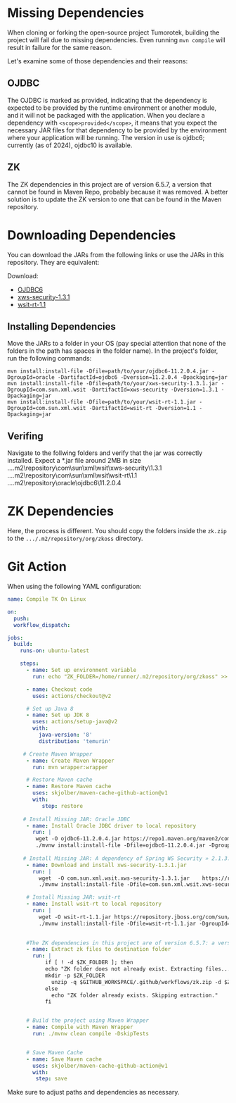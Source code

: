 # Missing Dependencies

When cloning or forking the open-source project Tumorotek, building the project will fail due to missing dependencies. Even running `mvn compile` will result in failure for the same reason.

Let's examine some of those dependencies and their reasons:

## OJDBC
The OJDBC is marked as provided, indicating that the dependency is expected to be provided by the runtime environment or another module, and it will not be packaged with the application. When you declare a dependency with `<scope>provided</scope>`, it means that you expect the necessary JAR files for that dependency to be provided by the environment where your application will be running. The version in use is ojdbc6; currently (as of 2024), ojdbc10 is available.

## ZK
The ZK dependencies in this project are of version 6.5.7, a version that cannot be found in Maven Repo, probably because it was removed. A better solution is to update the ZK version to one that can be found in the Maven repository.

# Downloading Dependencies
You can download the JARs from the following links or use the JARs in this repository. They are equivalent:

Download:
- [OJDBC6](https://repo1.maven.org/maven2/com/oracle/database/jdbc/ojdbc6/11.2.0.4/ojdbc6-11.2.0.4.jar)
- [xws-security-1.3.1](https://repository.jboss.org/com/sun/xml/wsit/xws-security/1.3.1/xws-security-1.3.1.jar)
- [wsit-rt-1.1](https://repository.jboss.org/com/sun/xml/wsit/wsit-rt/1.1/wsit-rt-1.1.jar)

## Installing Dependencies
Move the JARs to a folder in your OS (pay special attention that none of the folders in the path has spaces in the folder name). In the project's folder, run the following commands:

```shell
mvn install:install-file -Dfile=path/to/your/ojdbc6-11.2.0.4.jar -DgroupId=oracle -DartifactId=ojdbc6 -Dversion=11.2.0.4 -Dpackaging=jar
mvn install:install-file -Dfile=path/to/your/xws-security-1.3.1.jar -DgroupId=com.sun.xml.wsit -DartifactId=xws-security -Dversion=1.3.1 -Dpackaging=jar   
mvn install:install-file -Dfile=path/to/your/wsit-rt-1.1.jar -DgroupId=com.sun.xml.wsit -DartifactId=wsit-rt -Dversion=1.1 -Dpackaging=jar 
```

## Verifing 
Navigate to the follwing folders and verify that the jar was correctly installed. Expect a *.jar file around 2MB in size
...\.m2\repository\com\sun\xml\wsit\xws-security\1.3.1
...\.m2\repository\com\sun\xml\wsit\wsit-rt\1.1
...\.m2\repository\oracle\ojdbc6\11.2.0.4
# ZK Dependencies
Here, the process is different. You should copy the folders inside the `zk.zip` to the `.../.m2/repository/org/zkoss` directory.

# Git Action
When using the following YAML configuration:

```yaml
name: Compile TK On Linux

on:
  push:
  workflow_dispatch:

jobs:
  build:
    runs-on: ubuntu-latest

    steps:
      - name: Set up environment variable
        run: echo "ZK_FOLDER=/home/runner/.m2/repository/org/zkoss" >> $GITHUB_ENV

      - name: Checkout code
        uses: actions/checkout@v2

      # Set up Java 8
      - name: Set up JDK 8
        uses: actions/setup-java@v2
        with:
          java-version: '8'
          distribution: 'temurin'

     # Create Maven Wrapper
      - name: Create Maven Wrapper
        run: mvn wrapper:wrapper

      # Restore Maven cache
      - name: Restore Maven cache
        uses: skjolber/maven-cache-github-action@v1
        with:
           step: restore
 
     # Install Missing JAR: Oracle JDBC
      - name: Install Oracle JDBC driver to local repository
        run: |
         wget -O ojdbc6-11.2.0.4.jar https://repo1.maven.org/maven2/com/oracle/database/jdbc/ojdbc6/11.2.0.4/ojdbc6-11.2.0.4.jar
         ./mvnw install:install-file -Dfile=ojdbc6-11.2.0.4.jar -DgroupId=oracle -DartifactId=ojdbc6 -Dversion=11.2.0.4 -Dpackaging=jar
         
     # Install Missing JAR: A dependency of Spring WS Security » 2.1.3.RELEASE
      - name: Download and install xws-security-1.3.1.jar
        run: |
          wget  -O com.sun.xml.wsit.xws-security-1.3.1.jar    https://repository.jboss.org/com/sun/xml/wsit/xws-security/1.3.1/xws-security-1.3.1.jar
          ./mvnw install:install-file -Dfile=com.sun.xml.wsit.xws-security-1.3.1.jar -DgroupId=com.sun.xml.wsit -DartifactId=xws-security -Dversion=1.3.1 -Dpackaging=jar   

      # Install Missing JAR: wsit-rt
      - name: Install wsit-rt to local repository
        run: |
          wget -O wsit-rt-1.1.jar https://repository.jboss.org/com/sun/xml/wsit/wsit-rt/1.1/wsit-rt-1.1.jar
          ./mvnw install:install-file -Dfile=wsit-rt-1.1.jar -DgroupId=com.sun.xml.wsit -DartifactId=wsit-rt -Dversion=1.1 -Dpackaging=jar 
          

      #The ZK dependencies in this project are of version 6.5.7: a version that can't be found in Maven Repo
      - name: Extract zk files to destination folder
        run: |
            if [ ! -d $ZK_FOLDER ]; then
            echo "ZK folder does not already exist. Extracting files..."        
            mkdir -p $ZK_FOLDER
              unzip -q $GITHUB_WORKSPACE/.github/workflows/zk.zip -d $ZK_FOLDER
            else
              echo "ZK folder already exists. Skipping extraction."
            fi


      # Build the project using Maven Wrapper
      - name: Compile with Maven Wrapper
        run: ./mvnw clean compile -DskipTests


      # Save Maven Cache
      - name: Save Maven cache
        uses: skjolber/maven-cache-github-action@v1
        with:
         step: save
```

Make sure to adjust paths and dependencies as necessary.

